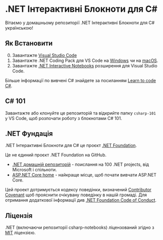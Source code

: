 # .NET Інтерактивні Блокноти для C#

Вітаємо у домашньому репозиторії .NET Інтерактивні Блокноти для C# українською!

## Як Встановити

0. Завантажте [Visual Studio Code](https://code.visualstudio.com/download)
1. Завантажте .NET Coding Pack для VS Code на [Windows](https://aka.ms/dotnet-coding-pack-win) чи на [macOS](https://aka.ms/dotnet-coding-pack-mac).
2. Завантажте [.NET Interactive Notebooks](https://marketplace.visualstudio.com/items?itemName=ms-dotnettools.dotnet-interactive-vscode) розширення для Visual Studio Code.

Більше інформації по вивчені C# знайдете за посиланням [Learn to code C#](https://dotnet.microsoft.com/learntocode).

## C# 101

Завантажте або клонуйте це репозиторій та відкрийте папку `csharp-101` у VS Code, щоб розпочати роботу з блокнотами C# 101.
<!--- # (Або, якщо ви хочете, просто торкніться одного з посилань на блокнот нижче і автоматично відкрийте його в VS Code!)

| # | Модуль                         | Notebook Link         | Video Link | Документація |
|---|-------------------------------|-----------------------|------------|---------------|
1  | Hello World                   | [01 Notebook](https://tinyurl.com/csharp-notebook01) | [01 Video](https://www.youtube.com/watch?v=KT2VR7m19So&list=PLdo4fOcmZ0oVxKLQCHpiUWun7vlJJvUiN&index=2) | [Intro to C#](https://docs.microsoft.com/dotnet/csharp/tour-of-csharp/tutorials/hello-world?WT.mc_id=csharpnotebook-35129-website)
2  | The Basics of Strings         | [02 Notebook](https://tinyurl.com/csharp-notebook02) | [02 Video](https://www.youtube.com/watch?v=JSpC7Cz64h0&list=PLdo4fOcmZ0oVxKLQCHpiUWun7vlJJvUiN&index=3) | [Intro to C#](https://docs.microsoft.com/dotnet/csharp/tour-of-csharp/tutorials/hello-world?WT.mc_id=csharpnotebook-35129-website)
3  | Searching Strings             | [03 Notebook](https://tinyurl.com/csharp-notebook03) | [03 Video](https://www.youtube.com/watch?v=JL30gSE3WaQ&list=PLdo4fOcmZ0oVxKLQCHpiUWun7vlJJvUiN&index=4) | [Intro to C#](https://docs.microsoft.com/dotnet/csharp/tour-of-csharp/tutorials/hello-world?WT.mc_id=csharpnotebook-35129-website)
4  | Numbers and Integers Math     | [04 Notebook](https://tinyurl.com/csharp-notebook04) | [04 Video](https://www.youtube.com/watch?v=jEE0pWTq54U&list=PLdo4fOcmZ0oVxKLQCHpiUWun7vlJJvUiN&index=5) | [Numbers in C#](https://docs.microsoft.com/dotnet/csharp/tour-of-csharp/tutorials/numbers-in-csharp?WT.mc_id=csharpnotebook-35129-website)
5  | Numbers and Integer Precision | [05 Notebook](https://tinyurl.com/csharp-notebook05) | [05 Video](https://www.youtube.com/watch?v=31EmPADtv4w&list=PLdo4fOcmZ0oVxKLQCHpiUWun7vlJJvUiN&index=6) | [Numbers in C#](https://docs.microsoft.com/dotnet/csharp/tour-of-csharp/tutorials/numbers-in-csharp?WT.mc_id=csharpnotebook-35129-website)
6  | Numbers and Decimals          | [06 Notebook](https://tinyurl.com/csharp-notebook06) | [06 Video](https://www.youtube.com/watch?v=kdKcpF9roeU&list=PLdo4fOcmZ0oVxKLQCHpiUWun7vlJJvUiN&index=7) | [Numbers in C#](https://docs.microsoft.com/dotnet/csharp/tour-of-csharp/tutorials/numbers-in-csharp?WT.mc_id=csharpnotebook-35129-website)
7  | Branches (if)                 | [07 Notebook](https://tinyurl.com/csharp-notebook07) | [07 Video](https://www.youtube.com/watch?v=y4OTe8LSokg&list=PLdo4fOcmZ0oVxKLQCHpiUWun7vlJJvUiN&index=8) | [Branches and Loops in C#](https://docs.microsoft.com/dotnet/csharp/tour-of-csharp/tutorials/branches-and-loops-local?WT.mc_id=csharpnotebook-35129-website)
8  | What Are Loops?               | [08 Notebook](https://tinyurl.com/csharp-notebook08) | [08 Video](https://www.youtube.com/watch?v=z31m5Up_gSQ&list=PLdo4fOcmZ0oVxKLQCHpiUWun7vlJJvUiN&index=10) | [Branches and Loops in C#](https://docs.microsoft.com/dotnet/csharp/tour-of-csharp/tutorials/branches-and-loops-local?WT.mc_id=csharpnotebook-35129-website)
9  | Combining Branches and Loops  | [09 Notebook](https://tinyurl.com/csharp-notebook09) | [09 Video](https://www.youtube.com/watch?v=qK7tUpaOXi8&list=PLdo4fOcmZ0oVxKLQCHpiUWun7vlJJvUiN&index=11) | [Branches and Loops in C#](https://docs.microsoft.com/dotnet/csharp/tour-of-csharp/tutorials/branches-and-loops-local?WT.mc_id=csharpnotebook-35129-website)
10 | Arrays, Lists, and Collections| [10 Notebook](https://tinyurl.com/csharp-notebook10) | [10 Video](https://www.youtube.com/watch?v=qLeF_wpnVto&list=PLdo4fOcmZ0oVxKLQCHpiUWun7vlJJvUiN&index=12) | [Arrays, Lists, and Collections in C#](https://docs.microsoft.com/dotnet/csharp/tour-of-csharp/tutorials/arrays-and-collections?WT.mc_id=csharpnotebook-35129-website)
11 | Search, Sort, and Index Lists | [11 Notebook](https://tinyurl.com/csharp-notebook11) | [11 Video](https://www.youtube.com/watch?v=NJ5ghiutzfY&list=PLdo4fOcmZ0oVxKLQCHpiUWun7vlJJvUiN&index=13) | [Arrays, Lists, and Collections in C#](https://docs.microsoft.com/dotnet/csharp/tour-of-csharp/tutorials/arrays-and-collections?WT.mc_id=csharpnotebook-35129-website)
12 | Lists of Other Types          | [12 Notebook](https://tinyurl.com/csharp-notebook12) | [12 Video](https://www.youtube.com/watch?v=oIQdb93xewE&list=PLdo4fOcmZ0oVxKLQCHpiUWun7vlJJvUiN&index=14) | [Arrays, Lists, and Collections in C#](https://docs.microsoft.com/dotnet/csharp/tour-of-csharp/tutorials/arrays-and-collections?WT.mc_id=csharpnotebook-35129-website)
13 | Objects and Classes           | [13 Notebook](https://tinyurl.com/csharp-notebook13)| [13 Video](https://www.youtube.com/watch?v=TzgxcAiHCWA&list=PLdo4fOcmZ0oVxKLQCHpiUWun7vlJJvUiN&index=16) | [Object Oriented Coding in C#](https://docs.microsoft.com/dotnet/csharp/fundamentals/tutorials/classes?WT.mc_id=csharpnotebook-35129-website)
14 | Methods and Members           | [14 Notebook](https://tinyurl.com/csharp-notebook14) | [14 Video](https://www.youtube.com/watch?v=xLhm3bEG__c&list=PLdo4fOcmZ0oVxKLQCHpiUWun7vlJJvUiN&index=17) | [Object Oriented Coding in C#](https://docs.microsoft.com/dotnet/csharp/fundamentals/tutorials/classes?WT.mc_id=csharpnotebook-35129-website)
15 | Methods and Exceptions        | [15 Notebook](https://tinyurl.com/csharp-notebook15) | [15 Video](https://www.youtube.com/watch?v=8YsoBBiVVzQ&list=PLdo4fOcmZ0oVxKLQCHpiUWun7vlJJvUiN&index=18) | [Object Oriented Coding in C#](https://docs.microsoft.com/dotnet/csharp/fundamentals/tutorials/classes?WT.mc_id=csharpnotebook-35129-website)
--->
## .NET Фундація

.NET Інтерактивні Блокноти для C# це проєкт [.NET Foundation](https://www.dotnetfoundation.org/projects).

Це не єдиний проєкт .NET Foundation на GitHub.

- [.NET домашній репозиторій](https://github.com/Microsoft/dotnet) - поислання на 100 .NET projects, від Microsoft і спільноти.
- [ASP.NET Core home](https://docs.microsoft.com/aspnet/core/?view=aspnetcore-3.1) - найкраще місце, щоб почати вивчати ASP.NET Core.

Цей проект дотримується кодексу поведінки, визначений [Contributor Covenant](http://contributor-covenant.org/) щоб прояснити очікувану поведінку в нашій громаді. Для отримання додаткової інформації див [.NET Foundation Code of Conduct](http://www.dotnetfoundation.org/code-of-conduct).

## Ліцензія

.NET (включаючи репозиторії csharp-notebooks) ліцензований згідно з [MIT](LICENSE) ліцензією.
